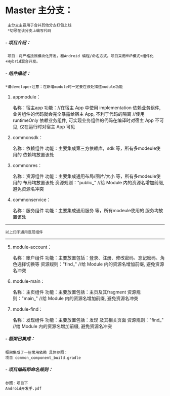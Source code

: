 # Master 主分支：

     主分支主要用于合并其他分支打包上线
     *切忌在该分支上编写代码

##### -  项目介绍：


     项目：将严格按照模块化开发，和Android 编程/命名方式。项目采用MVP模式+组件化+Hybrid混合开发。

##### -   组件描述：


    *请developer注意：在新增module时一定要在该处描述module功能

1. appmodule：


    名称：宿主app
    功能：//在宿主 App 中使用 implementation 依赖业务组件, 业务组件的代码就会完全暴露给宿主 App, 不利于代码的隔离
        //使用 runtimeOnly 依赖业务组件, 可实现业务组件的代码在编译时对宿主 App 不可见, 仅在运行时对宿主 App 可见

2.  commonsdk：


    名称：依赖组件
    功能：主要集成第三方依赖库，sdk 等，所有多modeule使用的 依赖均放置该处



3.  commonres：


    名称：资源组件
    功能：主要集成通用布局/图片/大小 等，所有多modeule使用的 布局均放置该处
    资源规则："public_" //给 Module 内的资源名增加前缀, 避免资源名冲突

4.  commonservice：



    名称：服务组件
    功能：主要集成通用服务 等，所有modeule使用的 服务均放置该处



---
    以上归于通用底层组件

---
5.  module-account：


    名称：账户组件
    功能：主要放置包括：登录、注册、修改密码、忘记密码、角色选择切换等
    资源规则："find_" //给 Module 内的资源名增加前缀, 避免资源名冲突


6.  module-main：


    名称：主页组件
    功能：主要放置包括：主页及其fragment
    资源规则："main_" //给 Module 内的资源名增加前缀, 避免资源名冲突

7.  module-find：


    名称：发现组件
    功能：主要放置包括：发现 及其相关页面
    资源规则："find_" //给 Module 内的资源名增加前缀, 避免资源名冲突


##### -   框架已集成：

    框架集成了一些常用依赖 具体参照：
    项目 common_component_build.gradle


##### -   项目编码即命名规则：

    参照：项目下
    Android开发手.pdf